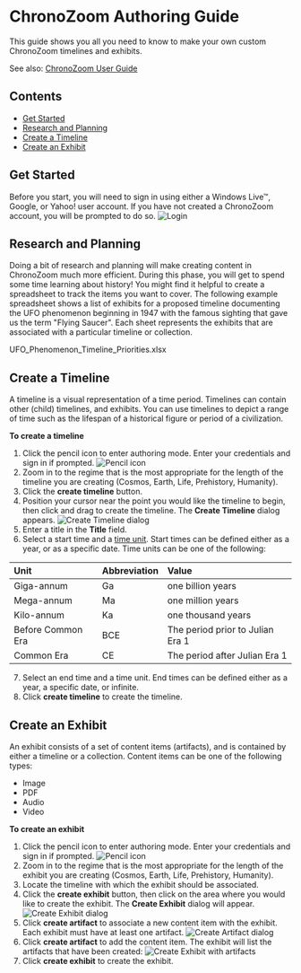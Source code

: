 # ChronoZoom Authoring Guide #
This guide shows you all you need to know to make your own custom ChronoZoom timelines and exhibits.

See also: [ChronoZoom User Guide](http://join.chronozoomproject.org/user-guide/ "ChronoZoom User Guide")

## Contents ##
- [Get Started](#get-started)
- [Research and Planning](#research-and-planning)
- [Create a Timeline](#create-a-timeline)
- [Create an Exhibit](#create-an-exhibit)

## Get Started ##
Before you start, you will need to sign in using either a Windows Live&#8482;, Google, or Yahoo! user account. If you have not created a ChronoZoom account, you will be prompted to do so.
![Login](images/auth_guide_sign-in.png)

## Research and Planning ##
Doing a bit of research and planning will make creating content in ChronoZoom much more efficient. During this phase, you will get to spend some time learning about history! You might find it helpful to create a spreadsheet to track the items you want to cover. The following example spreadsheet shows a list of exhibits for a proposed timeline documenting the UFO phenomenon beginning in 1947 with the famous sighting that gave us the term "Flying Saucer". Each sheet represents the exhibits that are associated with a particular timeline or collection.

UFO_Phenomenon_Timeline_Priorities.xlsx

## Create a Timeline ##
A timeline is a visual representation of a time period. Timelines can contain other (child) timelines, and exhibits. You can use timelines to depict a range of time such as the lifespan of a historical figure or period of a civilization.

**To create a timeline**
1. Click the pencil icon to enter authoring mode. Enter your credentials and sign in if prompted.
![Pencil icon](images/auth_guide_pencil-icon.png)
2. Zoom in to the regime that is the most appropriate for the length of the timeline you are creating (Cosmos, Earth, Life, Prehistory, Humanity).
3. Click the **create timeline** button.
4. Position your cursor near the point you would like the timeline to begin, then click and drag to create the timeline. 
    The **Create Timeline** dialog appears.
![Create Timeline dialog](images/auth_guide_create-timeline.png)
5. Enter a title in the **Title** field.
6. Select a start time and a [time unit](http://paleontology.wikia.com/wiki/Annum). Start times can be defined either as a year, or as a specific date. Time units can be one of the following:

|Unit|Abbreviation|Value|
|:---|:-----------|:----|
|Giga-annum|Ga|one billion years|
|Mega-annum|Ma|one million years|
|Kilo-annum|Ka|one thousand years|
|Before Common Era|BCE|The period prior to Julian Era 1|
|Common Era|CE|The period after Julian Era 1|

7. Select an end time and a time unit. End times can be defined either as a year, a specific date, or infinite.
8. Click **create timeline** to create the timeline.

## Create an Exhibit ##
An exhibit consists of a set of content items (artifacts), and is contained by either a timeline or a collection. Content items can be one of the following types:
- Image
- PDF
- Audio
- Video

**To create an exhibit**
1. Click the pencil icon to enter authoring mode. Enter your credentials and sign in if prompted.
![Pencil icon](images/auth_guide_pencil-icon.png)
2. Zoom in to the regime that is the most appropriate for the length of the exhibit you are creating (Cosmos, Earth, Life, Prehistory, Humanity).
3. Locate the timeline with which the exhibit should be associated.
4. Click the **create exhibit** button, then click on the area where you would like to create the exhibit. The **Create Exhibit** dialog will appear.
![Create Exhibit dialog](images/auth_guide_create-exhibit.png)
5. Click **create artifact** to associate a new content item with the exhibit. Each exhibit must have at least one artifact.
![Create Artifact dialog](images/auth_guide_create-artifact.png)
6. Click **create artifact** to add the content item. The exhibit will list the artifacts that have been created:
![Create Exhibit with artifacts](images/auth_guide_create-exhibit-2.png)
7. Click **create exhibit** to create the exhibit.
